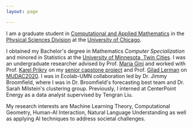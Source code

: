 ```yaml
---
layout: page

---
```

I am a graduate student in [Computational and Applied Mathematics](https://cam.uchicago.edu/) in the [Physical Sciences Division](https://physicalsciences.uchicago.edu/) at the [University of Chicago](https://www.uchicago.edu/).                  

I obtained my Bachelor's degree in Mathematics *Computer Specialization* and minored in Statistics at the [University of Minnesota, Twin Cities](https://twin-cities.umn.edu/). I was an undergraduate researcher advised by Prof. [Maria Gini](https://www-users.cs.umn.edu/~gini/) and worked with Prof. [Karel Prikry](https://de.wikipedia.org/wiki/Karel_Prikry) on my [senior capstone project](seniorcapstoneproject.pdf) and Prof. [Gilad Lerman](http://www-users.math.umn.edu/~lerman/) on [MUDAC2020](http://www.mudac.org/mankato/). I was in Ecolab-UMN collaboration led by Dr. Jimmy Broomfield, where I was in Dr. Broomfield's forecasting best team and Dr. Sarah Milstein's clustering group. Previously, I interned at CenterPoint Energy as a data analyst supervised by Tengran Liu.

My research interests are Machine Learning Theory, Computational Geometry, Human-AI Interaction, Natural Language Understanding as well as applying AI techniques to address societal challenges.
